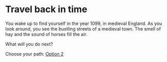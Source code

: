 # Travel back in time

You wake up to find yourself in the year 1099, in medieval England. As you look around, you see the bustling streets of a medieval town. The smell of hay and the sound of horses fill the air.

What will you do next?


Choose your path: [Option 2](option2.md)